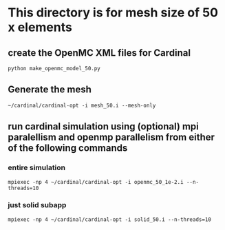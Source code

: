 # This directory is for mesh size of 50 x elements
## create the OpenMC XML files for Cardinal
`python make_openmc_model_50.py`
## Generate the mesh
`~/cardinal/cardinal-opt -i mesh_50.i --mesh-only`
## run cardinal simulation using (optional) mpi paralellism and openmp parallelism from either of the following commands
### entire simulation
`mpiexec -np 4 ~/cardinal/cardinal-opt -i openmc_50_1e-2.i --n-threads=10`
### just solid subapp
`mpiexec -np 4 ~/cardinal/cardinal-opt -i solid_50.i --n-threads=10`